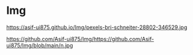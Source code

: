 # Img
https://asif-ui875.github.io/Img/pexels-bri-schneiter-28802-346529.jpg

https://github.com/Asif-ui875/Img/https://github.com/Asif-ui875/Img/blob/main/n.jpg
